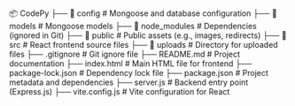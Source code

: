 📦 CodePy
├── 📂 config         # Mongoose and database configuration
├── 📂 models         # Mongoose models
├── 📂 node_modules   # Dependencies (ignored in Git)
├── 📂 public         # Public assets (e.g., images, redirects)
├── 📂 src            # React frontend source files
├── 📂 uploads        # Directory for uploaded files
├── .gitignore        # Git ignore file
├── README.md         # Project documentation
├── index.html        # Main HTML file for frontend
├── package-lock.json # Dependency lock file
├── package.json      # Project metadata and dependencies
├── server.js         # Backend entry point (Express.js)
├── vite.config.js    # Vite configuration for React

